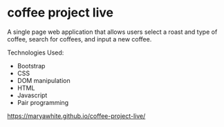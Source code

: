 # coffee project live
A single page web application that allows users select a roast and type of coffee, search for coffees, and input a new coffee. 

Technologies Used:
<ul>
   <li>Bootstrap</li>
   <li>CSS</li>
   <li>DOM manipulation</li>
   <li>HTML</li>
   <li>Javascript</li>
   <li>Pair programming</li>
</ul>

https://maryawhite.github.io/coffee-project-live/
 
